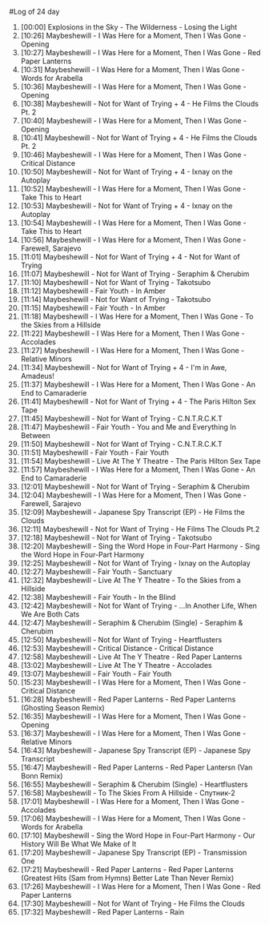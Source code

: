 #Log of 24 day

1. [00:00] Explosions in the Sky - The Wilderness - Losing the Light
1. [10:26] Maybeshewill - I Was Here for a Moment, Then I Was Gone - Opening
1. [10:27] Maybeshewill - I Was Here for a Moment, Then I Was Gone - Red Paper Lanterns
1. [10:31] Maybeshewill - I Was Here for a Moment, Then I Was Gone - Words for Arabella
1. [10:36] Maybeshewill - I Was Here for a Moment, Then I Was Gone - Opening
1. [10:38] Maybeshewill - Not for Want of Trying + 4 - He Films the Clouds Pt. 2
1. [10:40] Maybeshewill - I Was Here for a Moment, Then I Was Gone - Opening
1. [10:41] Maybeshewill - Not for Want of Trying + 4 - He Films the Clouds Pt. 2
1. [10:46] Maybeshewill - I Was Here for a Moment, Then I Was Gone - Critical Distance
1. [10:50] Maybeshewill - Not for Want of Trying + 4 - Ixnay on the Autoplay
1. [10:52] Maybeshewill - I Was Here for a Moment, Then I Was Gone - Take This to Heart
1. [10:53] Maybeshewill - Not for Want of Trying + 4 - Ixnay on the Autoplay
1. [10:54] Maybeshewill - I Was Here for a Moment, Then I Was Gone - Take This to Heart
1. [10:56] Maybeshewill - I Was Here for a Moment, Then I Was Gone - Farewell, Sarajevo
1. [11:01] Maybeshewill - Not for Want of Trying + 4 - Not for Want of Trying
1. [11:07] Maybeshewill - Not for Want of Trying - Seraphim & Cherubim
1. [11:10] Maybeshewill - Not for Want of Trying - Takotsubo
1. [11:12] Maybeshewill - Fair Youth - In Amber
1. [11:14] Maybeshewill - Not for Want of Trying - Takotsubo
1. [11:15] Maybeshewill - Fair Youth - In Amber
1. [11:18] Maybeshewill - I Was Here for a Moment, Then I Was Gone - To the Skies from a Hillside
1. [11:22] Maybeshewill - I Was Here for a Moment, Then I Was Gone - Accolades
1. [11:27] Maybeshewill - I Was Here for a Moment, Then I Was Gone - Relative Minors
1. [11:34] Maybeshewill - Not for Want of Trying + 4 - I'm in Awe, Amadeus!
1. [11:37] Maybeshewill - I Was Here for a Moment, Then I Was Gone - An End to Camaraderie
1. [11:41] Maybeshewill - Not for Want of Trying + 4 - The Paris Hilton Sex Tape
1. [11:45] Maybeshewill - Not for Want of Trying - C.N.T.R.C.K.T
1. [11:47] Maybeshewill - Fair Youth - You and Me and Everything In Between
1. [11:50] Maybeshewill - Not for Want of Trying - C.N.T.R.C.K.T
1. [11:51] Maybeshewill - Fair Youth - Fair Youth
1. [11:54] Maybeshewill - Live At The Y Theatre - The Paris Hilton Sex Tape
1. [11:57] Maybeshewill - I Was Here for a Moment, Then I Was Gone - An End to Camaraderie
1. [12:01] Maybeshewill - Not for Want of Trying - Seraphim & Cherubim
1. [12:04] Maybeshewill - I Was Here for a Moment, Then I Was Gone - Farewell, Sarajevo
1. [12:09] Maybeshewill - Japanese Spy Transcript (EP) - He Films the Clouds
1. [12:11] Maybeshewill - Not for Want of Trying - He Films The Clouds Pt.2
1. [12:18] Maybeshewill - Not for Want of Trying - Takotsubo
1. [12:20] Maybeshewill - Sing the Word Hope in Four-Part Harmony - Sing the Word Hope in Four-Part Harmony
1. [12:25] Maybeshewill - Not for Want of Trying - Ixnay on the Autoplay
1. [12:27] Maybeshewill - Fair Youth - Sanctuary
1. [12:32] Maybeshewill - Live At The Y Theatre - To the Skies from a Hillside
1. [12:38] Maybeshewill - Fair Youth - In the Blind
1. [12:42] Maybeshewill - Not for Want of Trying - ...In Another Life, When We Are Both Cats
1. [12:47] Maybeshewill - Seraphim & Cherubim (Single) - Seraphim & Cherubim
1. [12:50] Maybeshewill - Not for Want of Trying - Heartflusters
1. [12:53] Maybeshewill - Critical Distance - Critical Distance
1. [12:58] Maybeshewill - Live At The Y Theatre - Red Paper Lanterns
1. [13:02] Maybeshewill - Live At The Y Theatre - Accolades
1. [13:07] Maybeshewill - Fair Youth - Fair Youth
1. [15:23] Maybeshewill - I Was Here for a Moment, Then I Was Gone - Critical Distance
1. [16:28] Maybeshewill - Red Paper Lanterns - Red Paper Lanterns (Ghosting Season Remix)
1. [16:35] Maybeshewill - I Was Here for a Moment, Then I Was Gone - Opening
1. [16:37] Maybeshewill - I Was Here for a Moment, Then I Was Gone - Relative Minors
1. [16:43] Maybeshewill - Japanese Spy Transcript (EP) - Japanese Spy Transcript
1. [16:47] Maybeshewill - Red Paper Lanterns - Red Paper Lantersn (Van Bonn Remix)
1. [16:55] Maybeshewill - Seraphim & Cherubim (Single) - Heartflusters
1. [16:58] Maybeshewill - To The Skies From A Hillside - Спутник-2
1. [17:01] Maybeshewill - I Was Here for a Moment, Then I Was Gone - Accolades
1. [17:06] Maybeshewill - I Was Here for a Moment, Then I Was Gone - Words for Arabella
1. [17:10] Maybeshewill - Sing the Word Hope in Four-Part Harmony - Our History Will Be What We Make of It
1. [17:20] Maybeshewill - Japanese Spy Transcript (EP) - Transmission One
1. [17:21] Maybeshewill - Red Paper Lanterns - Red Paper Lanterns (Greatest Hits (Sam from Hymns) Better Late Than Never Remix)
1. [17:26] Maybeshewill - I Was Here for a Moment, Then I Was Gone - Red Paper Lanterns
1. [17:30] Maybeshewill - Not for Want of Trying - He Films the Clouds
1. [17:32] Maybeshewill - Red Paper Lanterns - Rain
